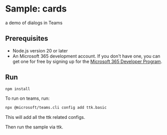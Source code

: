 # Sample: cards

a demo of dialogs in Teams

## Prerequisites

- Node.js version 20 or later
- An Microsoft 365 development account. If you don't have one, you can get one for free by signing up for the [Microsoft 365 Developer Program](https://developer.microsoft.com/microsoft-365/dev-program).

## Run

```bash
npm install
```

To run on teams, run:

```bash
npx @microsoft/teams.cli config add ttk.basic
```

This will add all the ttk related configs.

Then run the sample via ttk.
